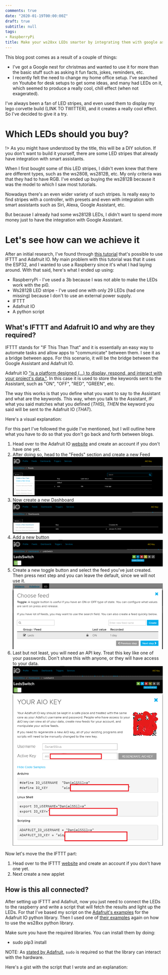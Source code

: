 ```yaml
---
comments: true
date: "2020-01-19T00:00:00Z"
draft: true
subtitle: null
tags:
- RaspberryPi
title: Make your ws28xx LEDs smarter by integrating them with google assistant
---
```


This blog post comes as a result of a couple of things: 
* I've got a Google nest for christmas and wanted to use it for more than the basic stuff such as asking it fun facts, jokes, reminders, etc.
* I recently felt the need to change my home office setup. 
I've searched on Youtube for desk setups to get some ideas, and many had LEDs on it, which seemed to produce a really cool, chill effect (when not exagerated).

I've always been a fan of LED stripes, and even used them to display my lego corvette build (LINK TO TWITTER), and it creates a really cool effect. 
So I've decided to give it a try.

# Which LEDs should you buy?

!> As you might have understood by the title, this will be a DIY solution. If you don't want to build it yourself, there are some LED stripes that already have integration with smart assistants.

When I first bought some of this LED stripes, I didn't even knew that there are different types, such as the ws2808, ws2812B, etc. 
My only criteria was that they had to have RGB. 
I've ended up buying the ws2812B because it was the model to which I saw most tutorials.

Nowadays there's an even wider variety of such stripes. Is really easy to find stripes with a controller, with presets and even with integration with smart assistants such as Siri, Alexa, Google Assistant, etc.

But because I already had some ws2812B LEDs, I didn't want to spend more money just to have the integration with Google Assistant.

# Let's see how can we achieve it

After an initial research, I've found through [this tutorial](https://iotdesignpro.com/projects/google-assistant-controlled-led-using-ESP32-and-adafruit-io) that's possible to use IFTTT and Adafruit IO.
My main problem with this tutorial was that it uses the ESP32, and I wanted to use a Raspberry since it's what I had laying around.
With that said, here's what I ended up using:
* RaspberryPi - I've used a 3b because I was not able to make the LEDs work with the pi0.
* Ws2812B LED stripe - I've used one with only 29 LEDs (had one missing) because I don't to use an external power supply.
* IFTTT 
* Adafruit IO 
* A python script

## What's IFTTT and Adafruit IO and why are they required?

IFTTT stands for "IF This Than That" and it is essentially an easy way to automate tasks and allow apps to "communicate" between them. I see it as a bridge between apps.
For this scenario, it will be the bridge between the Google Assistant and Adafruit IO.


Adafruit IO ["is a platform designed (...) to display, respond, and interact with your project's data."](https://learn.adafruit.com/welcome-to-adafruit-io).
In this case it is used to store the keywords sent to the Assistant, such as "ON", "OFF", "RED", "GREEN", etc.

The way this works is that you define what you want to say to the Assistant and what are the keywords.
This way, when you talk to the Assistant, _IF_ what you said matches what you defined (_THIS_), _THEN_ the keyword you said will be sent to the Adafruit IO (_THAT_).

Here's a visual explanation:


For this part I've followed the guide I've mentioned, but I will outline here what you have to do so that you don't go back and forth between blogs.

1. Head over to the Adafruit IO [website](https://io.adafruit.com/) and create an account if you don't have one yet.
2. After doing so, head to the "Feeds" section and create a new Feed
![createFeed](/img/Make-your-ws28xx-LEDs-smarter-by-integrating-them-with-google-assistant/AIO_create_feed.png)
3. Now create a new Dashboard
![createDashboard](/img/Make-your-ws28xx-LEDs-smarter-by-integrating-them-with-google-assistant/AIO_create_dashboard.png)
4. Add a new button
![createButton](/img/Make-your-ws28xx-LEDs-smarter-by-integrating-them-with-google-assistant/AIO_create_block.png)
5. Create a new toggle button and select the feed you've just created. Then press next step and you can leave the default, since we will not use it.
![createToggleButton](/img/Make-your-ws28xx-LEDs-smarter-by-integrating-them-with-google-assistant/AIO_create_button_toggle.png)
6. Last but not least, you will need an API key. 
Treat this key like one of your passwords. 
Don't share this with anyone, or they will have access to your data.
![AIOKeyButton](/img/Make-your-ws28xx-LEDs-smarter-by-integrating-them-with-google-assistant/AIO_key_button.png)
![AIOKey](/img/Make-your-ws28xx-LEDs-smarter-by-integrating-them-with-google-assistant/AIO_key.png)

Now let's move the the IFTTT part:

1. Head over to the IFTTT [website](https://ifttt.com/) and create an account if you don't have one yet.
2. Next create a new applet

## How is this all connected?

After setting up IFTTT and Adafruit, now you just need to connect the LEDs to the raspberry and write a script that will fetch the results and light up the LEDs.
For that I've based my script on the [Adafruit's examples]() for the Adafruit IO python library.
Then I used one of [their examples]() again on how to use the ws28xx python library.

Make sure you have the required libraries.
You can install them by doing:
* sudo pip3 install 

NOTE: As [stated by Adafruit](), `sudo` is required so that the library can interact with the hardware.

Here's a gist with the script that I wrote and an explanation:




